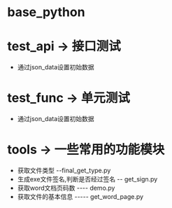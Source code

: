 # base_python
# test_api -> 接口测试
  - 通过json_data设置初始数据

# test_func -> 单元测试
  - 通过json_data设置初始数据

# tools -> 一些常用的功能模块
  - 获取文件类型   --final_get_type.py
  - 生成exe文件签名,判断是否经过签名     --  get_sign.py
  - 获取word文档页码数  ---- demo.py
  - 获取文件的基本信息   ----- get_word_page.py